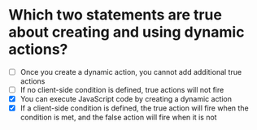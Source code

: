 # Which two statements are true about creating and using dynamic actions?

- [ ] Once you create a dynamic action, you cannot add additional true actions
- [ ] If no client-side condition is defined, true actions will not fire
- [x] You can execute JavaScript code by creating a dynamic action
- [x] If a client-side condition is defined, the true action will fire when the condition is met, and the false action will fire when it is not